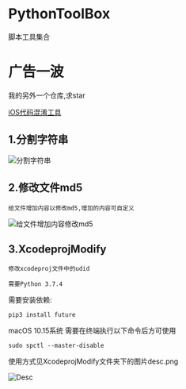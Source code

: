 # PythonToolBox
脚本工具集合

# 广告一波
我的另外一个仓库,求star

[iOS代码混淆工具](https://github.com/iOSCoderMaster/iOSCodeDifferHelper)


## 1.分割字符串

![分割字符串](https://github.com/iOSCoderMaster/PythonToolBox/blob/master/分割字符串/desc.png)

## 2.修改文件md5


```
给文件增加内容以修改md5,增加的内容可自定义
```
![给文件增加内容修改md5](https://github.com/iOSCoderMaster/PythonToolBox/blob/master/给文件增加内容修改md5/desc.png)


## 3.XcodeprojModify

```
修改xcodeproj文件中的udid
```

```
需要Python 3.7.4
```

需要安装依赖:
```
pip3 install future
```

macOS 10.15系统 需要在终端执行以下命令后方可使用
```
sudo spctl --master-disable
```

使用方式见XcodeprojModify文件夹下的图片desc.png

![Desc](https://github.com/iOSCoderMaster/PythonToolBox/blob/master/XcodeprojModify/desc.png)
